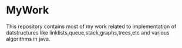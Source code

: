 # MyWork
This repository contains most of my work related to implementation of datstructures like linklists,queue,stack,graphs,trees,etc and
various algorithms in java.
